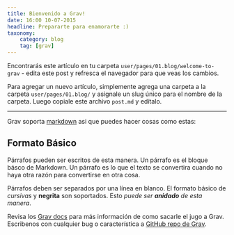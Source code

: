 ```yaml
---
title: Bienvenido a Grav!
date: 16:00 10-07-2015
headline: Prepararte para enamorarte :)
taxonomy:
    category: blog
    tag: [grav]
---
```


Encontrarás este artículo en tu carpeta `user/pages/01.blog/welcome-to-grav` - edita este post y refresca el navegador para que veas los cambios.

Para agregar un nuevo artículo, simplemente agrega una carpeta a la carpeta `user/pages/01.blog/` y asignale un slug único para el nombre de la carpeta. Luego copiale este archivo `post.md` y edítalo.

---

Grav soporta [markdown](https://en.wikipedia.org/wiki/Markdown) asi que puedes hacer cosas como estas:

## Formato Básico

Párrafos pueden ser escritos de esta manera. Un párrafo es el bloque básco de Markdown. Un párrafo es lo que el texto se convertira cuando no haya otra razón para convertirse en otra cosa.

Párrafos deben ser separados por una línea en blanco. El formato básico de *cursivas* y **negrita** son soportados. Esto *puede ser **anidado** de esta manera*.

Revisa los [Grav docs][grav-docs] para más información de como sacarle el jugo a Grav. Escribenos con cualquier bug o característica a [GitHub repo de Grav][grav-gh].

[grav]:    http://jekyllrb.com
[grav-docs]: http://learn.getgrav.org
[grav-gh]: https://github.com/getgrav/grav

